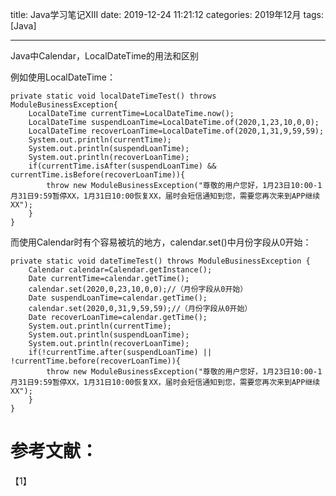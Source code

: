 title: Java学习笔记XIII
date: 2019-12-24 11:21:12
categories: 2019年12月
tags: [Java]

---

Java中Calendar，LocalDateTime的用法和区别


<!-- more -->


例如使用LocalDateTime：

    private static void localDateTimeTest() throws ModuleBusinessException{
        LocalDateTime currentTime=LocalDateTime.now();
        LocalDateTime suspendLoanTime=LocalDateTime.of(2020,1,23,10,0,0);
        LocalDateTime recoverLoanTime=LocalDateTime.of(2020,1,31,9,59,59);
        System.out.println(currentTime);
        System.out.println(suspendLoanTime);
        System.out.println(recoverLoanTime);
        if(currentTime.isAfter(suspendLoanTime) && currentTime.isBefore(recoverLoanTime)){
            throw new ModuleBusinessException("尊敬的用户您好，1月23日10:00-1月31日9:59暂停XX，1月31日10:00恢复XX，届时会短信通知到您，需要您再次来到APP继续XX");
        }
    }

而使用Calendar时有个容易被坑的地方，calendar.set()中月份字段从0开始：

    private static void dateTimeTest() throws ModuleBusinessException {
        Calendar calendar=Calendar.getInstance();
        Date currentTime=calendar.getTime();
        calendar.set(2020,0,23,10,0,0);//（月份字段从0开始）
        Date suspendLoanTime=calendar.getTime();
        calendar.set(2020,0,31,9,59,59);//（月份字段从0开始）
        Date recoverLoanTime=calendar.getTime();
        System.out.println(currentTime);
        System.out.println(suspendLoanTime);
        System.out.println(recoverLoanTime);
        if(!currentTime.after(suspendLoanTime) || !currentTime.before(recoverLoanTime)){
            throw new ModuleBusinessException("尊敬的用户您好，1月23日10:00-1月31日9:59暂停XX，1月31日10:00恢复XX，届时会短信通知到您，需要您再次来到APP继续XX");
        }
    }

# 参考文献：
【1】
